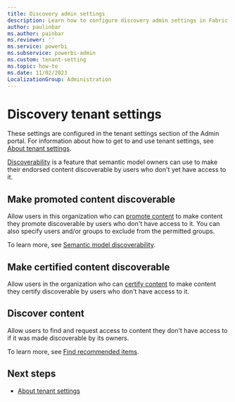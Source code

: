```yaml
---
title: Discovery admin settings
description: Learn how to configure discovery admin settings in Fabric.
author: paulinbar
ms.author: painbar
ms.reviewer: ''
ms.service: powerbi
ms.subservice: powerbi-admin
ms.custom: tenant-setting
ms.topic: how-to
ms.date: 11/02/2023
LocalizationGroup: Administration
---
```


# Discovery tenant settings

These settings are configured in the tenant settings section of the Admin portal. For information about how to get to and use tenant settings, see [About tenant settings](tenant-settings-index.md).

[Discoverability](/power-bi/collaborate-share/service-discovery) is a feature that semantic model owners can use to make their endorsed content discoverable by users who don't yet have access to it.

## Make promoted content discoverable

Allow users in this organization who can [promote content](/power-bi/collaborate-share/service-endorse-content#promote-content) to make content they promote discoverable by users who don't have access to it. You can also specify users and/or groups to exclude from the permitted groups. 

To learn more, see [Semantic model discoverability](/power-bi/collaborate-share/service-discovery).

## Make certified content discoverable

Allow users in the organization who can [certify content](/power-bi/collaborate-share/service-endorse-content#certify-content) to make content they certify discoverable by users who don't have access to it.

## Discover content

Allow users to find and request access to content they don't have access to if it was made discoverable by its owners.

To learn more, see [Find recommended items](/fabric/get-started/onelake-data-hub#find-recommended-items).

## Next steps

* [About tenant settings](tenant-settings-index.md)